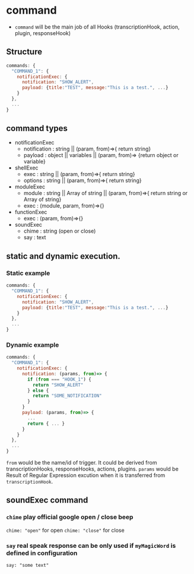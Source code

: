 # command
- `command` will be the main job of all Hooks (transcriptionHook, action, plugin, responseHook)



## Structure
```js
commands: {
  "COMMAND_1": {
    notificationExec: {
      notification: "SHOW_ALERT",
      payload: {title:"TEST", message:"This is a test.", ...}
    }
  },
  ...
}

```

## command types
- notificationExec
  - notification : string || (param, from)=>{ return string}
  - payload : object || variables || (param, from)=> {return object or variable}
- shellExec
  - exec : string || (param, from)=>{ return string}
  - options : string || (param, from)=>{ return string}
- moduleExec
  - module : string || Array of string || (param, from)=>{ return string or Array of string}
  - exec : (module, param, from)=>{}
- functionExec
  - exec : (param, from)=>{}
- soundExec
  - chime : string (open or close) 
  - say : text

## static and dynamic execution.
### Static example
```js
commands: {
  "COMMAND_1": {
    notificationExec: {
      notification: "SHOW_ALERT",
      payload: {title:"TEST", message:"This is a test.", ...}
    }
  },
  ...
}
```

### Dynamic example
```js
commands: {
  "COMMAND_1": {
    notificationExec: {
      notification: (params, from)=> {
        if (from === "HOOK_1") {
          return "SHOW_ALERT"
        } else {
          return "SOME_NOTIFICATION"
        }
      }
      payload: (params, from)=> {
        ...
        return { ... }
      }
    }
  },
  ...
}
```
`from` would be the name/id of trigger. It could be derived from transcriptionHooks, responseHooks, actions, plugins.
`params` would be Result of Regular Expression excution when it is transferred from `transcriptionHook`.

## soundExec command

### `chime` play official google open / close beep

`chime: "open"` for open
`chime: "close"` for close

### `say` real speak response **can be only used if `myMagicWord` is defined in configuration**
`say: "some text"`
